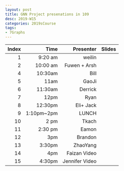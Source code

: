 ```yaml
---
layout: post
title: GNN Project presenations in 109  
desc: 2019-W15
categories: 2019sCourse
tags:
- 7Graphs
---
```



| Index | Time | Presenter | Slides |
| -----: | -----: | ---------: | -------------------------------: |  
| 1| 9:20 am | weilin |    |  
| 2| 10:00 am | Fuwen + Arsh |    |  
| 4| 10:30am | Bill |    |  
| 5| 11am | GaoJi |    |  
| 6| 11:30am | Derrick |    |  
| 7| 12pm |  Ryan |   |  
| 8| 12:30pm | Eli+ Jack |    |  
| 9| 1:10pm~2pm | LUNCH |    |  
| 10| 2 pm  | Tkach |    |  
| 11| 2:30 pm | Eamon |    |  
| 12| 3pm  | Brandon |    |  
| 13| 3:30pm | ZhaoYang |    |  
| 14| 4pm | Faizan Video |    |  
| 15| 4:30pm | Jennifer Video |    |  
